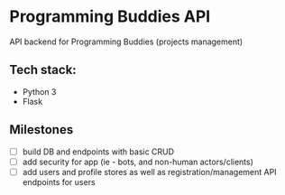 # Programming Buddies API
API backend for Programming Buddies (projects management)

## Tech stack:
- Python 3
- Flask

## Milestones
- [ ] build DB and endpoints with basic CRUD
- [ ] add security for app (ie - bots, and non-human actors/clients)
- [ ] add users and profile stores as well as registration/management API endpoints for users
